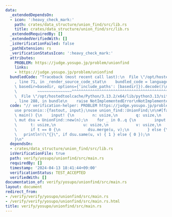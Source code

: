 ```yaml
---
data:
  _extendedDependsOn:
  - icon: ':heavy_check_mark:'
    path: crates/data_structure/union_find/src/lib.rs
    title: crates/data_structure/union_find/src/lib.rs
  _extendedRequiredBy: []
  _extendedVerifiedWith: []
  _isVerificationFailed: false
  _pathExtension: rs
  _verificationStatusIcon: ':heavy_check_mark:'
  attributes:
    PROBLEM: https://judge.yosupo.jp/problem/unionfind
    links:
    - https://judge.yosupo.jp/problem/unionfind
  bundledCode: "Traceback (most recent call last):\n  File \"/opt/hostedtoolcache/Python/3.13.2/x64/lib/python3.13/site-packages/onlinejudge_verify/documentation/build.py\"\
    , line 71, in _render_source_code_stat\n    bundled_code = language.bundle(stat.path,\
    \ basedir=basedir, options={'include_paths': [basedir]}).decode()\n          \
    \         ~~~~~~~~~~~~~~~^^^^^^^^^^^^^^^^^^^^^^^^^^^^^^^^^^^^^^^^^^^^^^^^^^^^^^^^^^^^^^^^^^\n\
    \  File \"/opt/hostedtoolcache/Python/3.13.2/x64/lib/python3.13/site-packages/onlinejudge_verify/languages/rust.py\"\
    , line 288, in bundle\n    raise NotImplementedError\nNotImplementedError\n"
  code: "// verification-helper: PROBLEM https://judge.yosupo.jp/problem/unionfind\n\
    use proconio::{fastout, input};\nuse union_find::UnionFind;\n\n#[fastout]\nfn\
    \ main() {\n    input! {\n        n: usize,\n        q: usize,\n    }\n    let\
    \ mut dsu = UnionFind::new(n);\n    for _ in 0..q {\n        input! {\n      \
    \      t: usize,\n            u: usize,\n            v: usize,\n        }\n  \
    \      if t == 0 {\n            dsu.merge(u, v);\n        } else {\n         \
    \   println!(\"{}\", if dsu.same(u, v) { 1 } else { 0 });\n        }\n    }\n\
    }\n"
  dependsOn:
  - crates/data_structure/union_find/src/lib.rs
  isVerificationFile: true
  path: verify/yosupo/unionfind/src/main.rs
  requiredBy: []
  timestamp: '2024-04-13 18:41:44+09:00'
  verificationStatus: TEST_ACCEPTED
  verifiedWith: []
documentation_of: verify/yosupo/unionfind/src/main.rs
layout: document
redirect_from:
- /verify/verify/yosupo/unionfind/src/main.rs
- /verify/verify/yosupo/unionfind/src/main.rs.html
title: verify/yosupo/unionfind/src/main.rs
---
```

